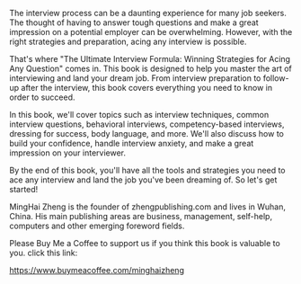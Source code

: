 

The interview process can be a daunting experience for many job seekers. The thought of having to answer tough questions and make a great impression on a potential employer can be overwhelming. However, with the right strategies and preparation, acing any interview is possible.

That's where "The Ultimate Interview Formula: Winning Strategies for Acing Any Question" comes in. This book is designed to help you master the art of interviewing and land your dream job. From interview preparation to follow-up after the interview, this book covers everything you need to know in order to succeed.

In this book, we'll cover topics such as interview techniques, common interview questions, behavioral interviews, competency-based interviews, dressing for success, body language, and more. We'll also discuss how to build your confidence, handle interview anxiety, and make a great impression on your interviewer.

By the end of this book, you'll have all the tools and strategies you need to ace any interview and land the job you've been dreaming of. So let's get started!

MingHai Zheng is the founder of zhengpublishing.com and lives in Wuhan, China. His main publishing areas are business, management, self-help, computers and other emerging foreword fields.

Please Buy Me a Coffee to support us if you think this book is valuable to you. click this link:

https://www.buymeacoffee.com/minghaizheng
